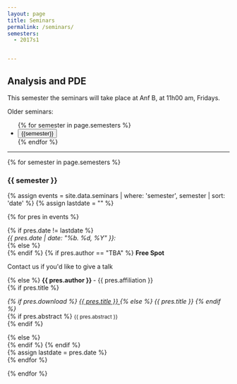 ```yaml
---
layout: page
title: Seminars
permalink: /seminars/
semesters:
  - 2017s1


---
```


<h2> Analysis and PDE  </h2>

This semester the seminars will take place at Anf B, at 11h00 am,
Fridays.

Older seminars:
<ul class="list-inline">
{% for semester in page.semesters %}
<li><button class="btn btn-primary" onclick="seminarShow('{{semester}}')">
{{semester}}
</button></li>
{% endfor %}
</ul>

<hr>

{% for semester in page.semesters %}
<div class="container-fluid seminar-show" id="{{ semester }}">
<h3> {{ semester }} </h3>
{% assign events = site.data.seminars | where: 'semester', semester | sort: 'date' %}
{% assign lastdate = "" %}

{% for pres in events %}
<div class="row">
{% if pres.date != lastdate %}
  <div class="col-md-2">
  <em> {{ pres.date | date: "%b. %d, %Y" }}: </em> <br>
  </div>
  <div class="col-md-10">
{% else %}
  <div class="col-md-offset-2 col-md-10">
{% endif %}
{% if pres.author == "TBA" %}
  <span><strong> Free Spot </strong></span>
  <p> Contact us if you'd like to give a talk </p>
{% else %}
  <span><strong> {{ pres.author }} </strong></span> - 
  <span> {{ pres.affiliation }} </span><br>
{% if pres.title %}
  <p>
  <span><em> 
  {% if pres.download %}
  <a href="{{site.baseurl}}/seminar-slides/{{pres.download}}">
  {{ pres.title }}
  </a>
  {% else %}
  {{ pres.title }}
  {% endif %}
  </em></span><br>
    {% if pres.abstract %}
  <small>{{ pres.abstract }}</small><br>
    {% endif %}
  </p>
{% else %}
<br>
{% endif %}
    {% endif %}
  </div>
{% assign lastdate = pres.date %}
</div>
{% endfor %}
</div> <!-- end div id=semeter -->

{% endfor %}
